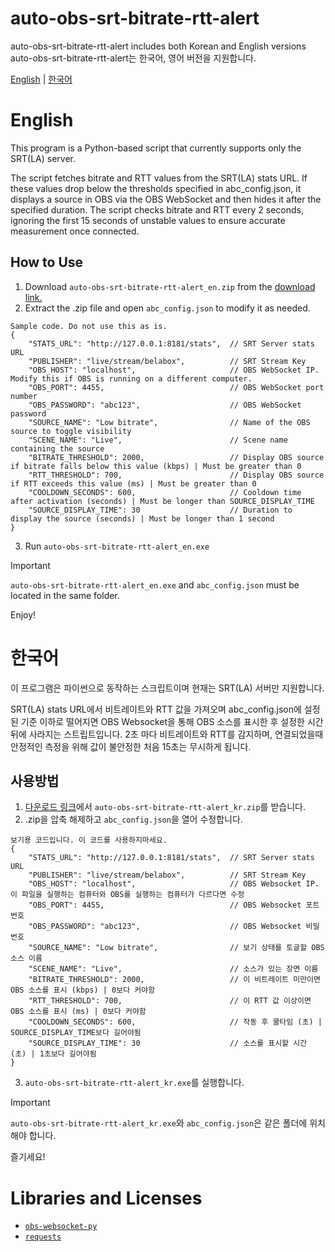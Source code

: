 # auto-obs-srt-bitrate-rtt-alert
auto-obs-srt-bitrate-rtt-alert includes both Korean and English versions  
auto-obs-srt-bitrate-rtt-alert는 한국어, 영어 버전을 지원합니다.

[English](https://github.com/winter1l/auto-obs-srt-bitrate-rtt-alert/tree/main?tab=readme-ov-file#english) | [한국어](https://github.com/winter1l/auto-obs-srt-bitrate-rtt-alert?tab=readme-ov-file#%ED%95%9C%EA%B5%AD%EC%96%B4)

# English
This program is a Python-based script that currently supports only the SRT(LA) server.

The script fetches bitrate and RTT values from the SRT(LA) stats URL. If these values drop below the thresholds specified in abc_config.json, it displays a source in OBS via the OBS WebSocket and then hides it after the specified duration. The script checks bitrate and RTT every 2 seconds, ignoring the first 15 seconds of unstable values to ensure accurate measurement once connected.

## How to Use
1. Download `auto-obs-srt-bitrate-rtt-alert_en.zip` from the [download link.](https://github.com/winter1l/auto-obs-srt-bitrate-rtt-alert/releases)
2. Extract the .zip file and open `abc_config.json` to modify it as needed.
```
Sample code. Do not use this as is.
{
    "STATS_URL": "http://127.0.0.1:8181/stats",  // SRT Server stats URL
    "PUBLISHER": "live/stream/belabox",          // SRT Stream Key
    "OBS_HOST": "localhost",                     // OBS WebSocket IP. Modify this if OBS is running on a different computer.
    "OBS_PORT": 4455,                            // OBS WebSocket port number
    "OBS_PASSWORD": "abc123",                    // OBS WebSocket password
    "SOURCE_NAME": "Low bitrate",                // Name of the OBS source to toggle visibility
    "SCENE_NAME": "Live",                        // Scene name containing the source
    "BITRATE_THRESHOLD": 2000,                   // Display OBS source if bitrate falls below this value (kbps) | Must be greater than 0
    "RTT_THRESHOLD": 700,                        // Display OBS source if RTT exceeds this value (ms) | Must be greater than 0
    "COOLDOWN_SECONDS": 600,                     // Cooldown time after activation (seconds) | Must be longer than SOURCE_DISPLAY_TIME
    "SOURCE_DISPLAY_TIME": 30                    // Duration to display the source (seconds) | Must be longer than 1 second
}
```
3. Run `auto-obs-srt-bitrate-rtt-alert_en.exe`

> [!IMPORTANT]
> `auto-obs-srt-bitrate-rtt-alert_en.exe` and `abc_config.json` must be located in the same folder.
> 
Enjoy!


# 한국어
이 프로그램은 파이썬으로 동작하는 스크립트이며 현재는 SRT(LA) 서버만 지원합니다.

SRT(LA) stats URL에서 비트레이트와 RTT 값을 가져오며 abc_config.json에 설정된 기준 이하로 떨어지면 OBS Websocket을 통해 OBS 소스를 표시한 후 설정한 시간 뒤에 사라지는 스트립트입니다.
2초 마다 비트레이트와 RTT를 감지하며, 연결되었을때 안정적인 측정을 위해 값이 불안정한 처음 15초는 무시하게 됩니다.

## 사용방법
1. [다운로드 링크](https://github.com/winter1l/auto-obs-srt-bitrate-rtt-alert/releases)에서 `auto-obs-srt-bitrate-rtt-alert_kr.zip`를 받습니다.
2. .zip을 압축 해제하고 `abc_config.json`을 열어 수정합니다.
```
보기용 코드입니다. 이 코드를 사용하지마세요.
{
    "STATS_URL": "http://127.0.0.1:8181/stats",  // SRT Server stats URL
    "PUBLISHER": "live/stream/belabox",          // SRT Stream Key
    "OBS_HOST": "localhost",                     // OBS Websocket IP. 이 파일을 실행하는 컴퓨터와 OBS를 실행하는 컴퓨터가 다르다면 수정
    "OBS_PORT": 4455,                            // OBS Websocket 포트 번호
    "OBS_PASSWORD": "abc123",                    // OBS Websocket 비밀번호
    "SOURCE_NAME": "Low bitrate",                // 보기 상태를 토글할 OBS 소스 이름
    "SCENE_NAME": "Live",                        // 소스가 있는 장면 이름
    "BITRATE_THRESHOLD": 2000,                   // 이 비트레이트 미만이면 OBS 소스를 표시 (kbps) | 0보다 커야함
    "RTT_THRESHOLD": 700,                        // 이 RTT 값 이상이면 OBS 소스를 표시 (ms) | 0보다 커야함
    "COOLDOWN_SECONDS": 600,                     // 작동 후 쿨타임 (초) | SOURCE_DISPLAY_TIME보다 길어야됨
    "SOURCE_DISPLAY_TIME": 30                    // 소스를 표시할 시간 (초) | 1초보다 길어야됨
}
```
3. `auto-obs-srt-bitrate-rtt-alert_kr.exe`를 실행합니다.

> [!IMPORTANT]
> `auto-obs-srt-bitrate-rtt-alert_kr.exe`와 `abc_config.json`은 같은 폴더에 위치해야 합니다.

즐기세요!

# Libraries and Licenses
- [`obs-websocket-py`](https://github.com/Elektordi/obs-websocket-py)
- [`requests`](https://github.com/psf/requests)

